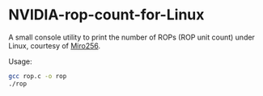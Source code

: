 # NVIDIA-rop-count-for-Linux
A small console utility to print the number of ROPs (ROP unit count) under Linux, courtesy of [Miro256](https://forums.developer.nvidia.com/t/check-the-rop-unit-count-under-linux-affects-all-rtx-50xx-cards/324769/58).

Usage:
```Bash
gcc rop.c -o rop
./rop
```
